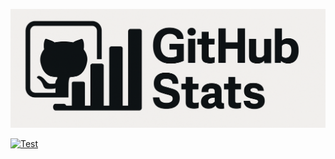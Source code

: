 ![GitHub Stats Banner](./public/images/banner2.png)

[![Test](https://github.com/suzuki3jp/GitHubStats/actions/workflows/test.yaml/badge.svg)](https://github.com/suzuki3jp/GitHubStats/actions/workflows/test.yaml)
